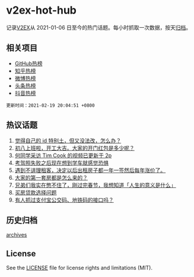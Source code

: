 # v2ex-hot-hub

 记录[V2EX](https://www.v2ex.com/)从 2021-01-06 日至今的热门话题。每小时抓取一次数据，按天[归档](archives)。
 
 ## 相关项目

- [GitHub热榜](https://github.com/lonnyzhang423/github-hot-hub)
- [知乎热榜](https://github.com/lonnyzhang423/zhihu-hot-hub)
- [微博热榜](https://github.com/lonnyzhang423/weibo-hot-hub)
- [头条热榜](https://github.com/lonnyzhang423/toutiao-hot-hub)
- [抖音热榜](https://github.com/lonnyzhang423/douyin-hot-hub)


 `更新时间：2021-02-19 20:04:51 +0800`

## 热议话题

1. [觉得自己的 id 特别土，但又没法改，怎么办？](https://www.v2ex.com/t/754143)
1. [初八上班啦，开工大吉。大家的开门红包是多少呢？](https://www.v2ex.com/t/754104)
1. [何同学采访 Tim Cook 的视频已更新于 2p](https://www.v2ex.com/t/754025)
1. [考驾照失败之后现在想到学车就感觉恐惧](https://www.v2ex.com/t/754202)
1. [遇到不讲理租客，决定以后出租房子都一年一签然后每年涨价了。](https://www.v2ex.com/t/754105)
1. [大家的第一套房都是怎么来的？](https://www.v2ex.com/t/754222)
1. [兄弟们我实在憋不住了，刚过完春节，我想知道「人生的意义是什么」](https://www.v2ex.com/t/754256)
1. [买房贷款选择问题](https://www.v2ex.com/t/754197)
1. [有人抓过支付宝公交码、地铁码的接口吗？](https://www.v2ex.com/t/754024)

## 历史归档

[archives](archives)

## License

See the [LICENSE](LICENSE) file for license rights and limitations (MIT).
